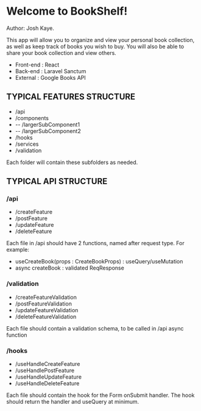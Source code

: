 # Welcome to BookShelf!

Author: Josh Kaye.

This app will allow you to organize and view your personal book collection, as well as keep track of books you wish to buy. You will also be able to share your book collection and view others.

- Front-end : React
- Back-end : Laravel Sanctum
- External : Google Books API


## TYPICAL FEATURES STRUCTURE

- /api
- /components
- -- /largerSubComponent1
- -- /largerSubComponent2
- /hooks
- /services
- /validation

Each folder will contain these subfolders as needed.

## TYPICAL API STRUCTURE

### /api
- /createFeature
- /postFeature
- /updateFeature
- /deleteFeature

Each file in /api should have 2 functions, named after request type. For example:
- useCreateBook(props : CreateBookProps) : useQuery/useMutation
- async createBook : validated ReqResponse

### /validation
- /createFeatureValidation
- /postFeatureValidation
- /updateFeatureValidation
- /deleteFeatureValidation

Each file should contain a validation schema, to be called in /api async function

### /hooks
- /useHandleCreateFeature
- /useHandlePostFeature
- /useHandleUpdateFeature
- /useHandleDeleteFeature

Each file should contain the hook for the Form onSubmit handler. The hook should return the handler and useQuery at minimum.

